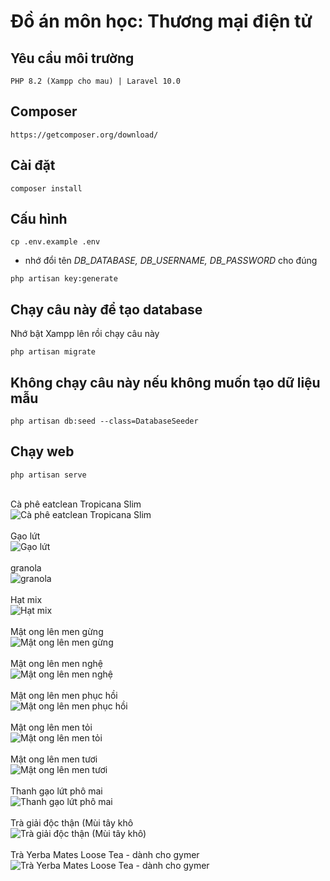 # Đồ án môn học: Thương mại điện tử

## Yêu cầu môi trường
```
PHP 8.2 (Xampp cho mau) | Laravel 10.0
```

## Composer
```
https://getcomposer.org/download/
```

## Cài đặt
```
composer install
```

## Cấu hình
```
cp .env.example .env 
```
* nhớ đổi tên _DB_DATABASE, DB_USERNAME, DB_PASSWORD_ cho đúng

```
php artisan key:generate
```

## Chạy câu này để tạo database
Nhớ bật Xampp lên rồi chạy câu này
```
php artisan migrate
```

## Không chạy câu này nếu không muốn tạo dữ liệu mẫu
```
php artisan db:seed --class=DatabaseSeeder
```

## Chạy web
```
php artisan serve
```
<br>Cà phê eatclean Tropicana Slim<br>
![Cà phê eatclean Tropicana Slim](https://github.com/huuthang201/leafy_food/assets/64240532/307f69db-f009-4999-a1b7-90d13e46b0db)
<br>
<br>Gạo lứt<br>
![Gạo lứt](https://github.com/huuthang201/leafy_food/assets/64240532/565b9a97-2486-4245-8e77-70618c5d5126)
<br>
<br>granola<br>
![granola](https://github.com/huuthang201/leafy_food/assets/64240532/79d6e4a8-0cae-4d6c-9ab9-bc793b182a9f)
<br>
<br>Hạt mix<br>
![Hạt mix](https://github.com/huuthang201/leafy_food/assets/64240532/95f70e90-f06f-4c02-8203-6e529ee83fd5)
<br>
<br>Mật ong lên men gừng<br>
![Mật ong lên men gừng](https://github.com/huuthang201/leafy_food/assets/64240532/3de67031-1aec-478d-94dc-4da09538b10f)
<br>
<br>Mật ong lên men nghệ<br>
![Mật ong lên men nghệ](https://github.com/huuthang201/leafy_food/assets/64240532/0687918e-943b-4316-96d9-15a5a27786f2)
<br>
<br>Mật ong lên men phục hồi<br>
![Mật ong lên men phục hồi](https://github.com/huuthang201/leafy_food/assets/64240532/b6457074-5f52-42e8-ae2b-e8765d8d5182)
<br>
<br>Mật ong lên men tỏi<br>
![Mật ong lên men tỏi](https://github.com/huuthang201/leafy_food/assets/64240532/955cfb60-abcf-4bed-8eb2-c6238f5aaa8c)
<br>
<br>Mật ong lên men tươi<br>
![Mật ong lên men tươi](https://github.com/huuthang201/leafy_food/assets/64240532/d95fd5dc-4d6f-4372-974a-3e699acaa288)
<br>
<br>Thanh gạo lứt phô mai<br>
![Thanh gạo lứt phô mai](https://github.com/huuthang201/leafy_food/assets/64240532/3ee9f662-a3ef-4297-9038-3ea6f3f3ff92)
<br>
<br>Trà giải độc thận (Mùi tây khô<br>
![Trà giải độc thận (Mùi tây khô)](https://github.com/huuthang201/leafy_food/assets/64240532/0a8c33e0-4dd0-4726-a6b3-3c75330e59ef)
<br>
<br>Trà Yerba Mates Loose Tea - dành cho gymer<br>
![Trà Yerba Mates Loose Tea - dành cho gymer](https://github.com/huuthang201/leafy_food/assets/64240532/8dced158-dfac-43b9-a53c-c0e1d1f1573e)
